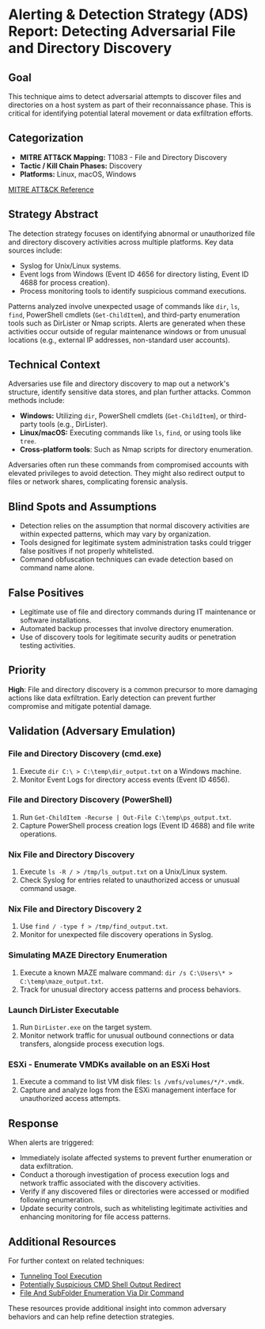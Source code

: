 # Alerting & Detection Strategy (ADS) Report: Detecting Adversarial File and Directory Discovery

## Goal
This technique aims to detect adversarial attempts to discover files and directories on a host system as part of their reconnaissance phase. This is critical for identifying potential lateral movement or data exfiltration efforts.

## Categorization
- **MITRE ATT&CK Mapping:** T1083 - File and Directory Discovery
- **Tactic / Kill Chain Phases:** Discovery
- **Platforms:** Linux, macOS, Windows

[MITRE ATT&CK Reference](https://attack.mitre.org/techniques/T1083)

## Strategy Abstract
The detection strategy focuses on identifying abnormal or unauthorized file and directory discovery activities across multiple platforms. Key data sources include:
- Syslog for Unix/Linux systems.
- Event logs from Windows (Event ID 4656 for directory listing, Event ID 4688 for process creation).
- Process monitoring tools to identify suspicious command executions.

Patterns analyzed involve unexpected usage of commands like `dir`, `ls`, `find`, PowerShell cmdlets (`Get-ChildItem`), and third-party enumeration tools such as DirLister or Nmap scripts. Alerts are generated when these activities occur outside of regular maintenance windows or from unusual locations (e.g., external IP addresses, non-standard user accounts).

## Technical Context
Adversaries use file and directory discovery to map out a network's structure, identify sensitive data stores, and plan further attacks. Common methods include:
- **Windows:** Utilizing `dir`, PowerShell cmdlets (`Get-ChildItem`), or third-party tools (e.g., DirLister).
- **Linux/macOS:** Executing commands like `ls`, `find`, or using tools like `tree`.
- **Cross-platform tools**: Such as Nmap scripts for directory enumeration.

Adversaries often run these commands from compromised accounts with elevated privileges to avoid detection. They might also redirect output to files or network shares, complicating forensic analysis.

## Blind Spots and Assumptions
- Detection relies on the assumption that normal discovery activities are within expected patterns, which may vary by organization.
- Tools designed for legitimate system administration tasks could trigger false positives if not properly whitelisted.
- Command obfuscation techniques can evade detection based on command name alone.

## False Positives
- Legitimate use of file and directory commands during IT maintenance or software installations.
- Automated backup processes that involve directory enumeration.
- Use of discovery tools for legitimate security audits or penetration testing activities.

## Priority
**High**: File and directory discovery is a common precursor to more damaging actions like data exfiltration. Early detection can prevent further compromise and mitigate potential damage.

## Validation (Adversary Emulation)
### File and Directory Discovery (cmd.exe)
1. Execute `dir C:\ > C:\temp\dir_output.txt` on a Windows machine.
2. Monitor Event Logs for directory access events (Event ID 4656).

### File and Directory Discovery (PowerShell)
1. Run `Get-ChildItem -Recurse | Out-File C:\temp\ps_output.txt`.
2. Capture PowerShell process creation logs (Event ID 4688) and file write operations.

### Nix File and Directory Discovery
1. Execute `ls -R / > /tmp/ls_output.txt` on a Unix/Linux system.
2. Check Syslog for entries related to unauthorized access or unusual command usage.

### Nix File and Directory Discovery 2
1. Use `find / -type f > /tmp/find_output.txt`.
2. Monitor for unexpected file discovery operations in Syslog.

### Simulating MAZE Directory Enumeration
1. Execute a known MAZE malware command: `dir /s C:\Users\* > C:\temp\maze_output.txt`.
2. Track for unusual directory access patterns and process behaviors.

### Launch DirLister Executable
1. Run `DirLister.exe` on the target system.
2. Monitor network traffic for unusual outbound connections or data transfers, alongside process execution logs.

### ESXi - Enumerate VMDKs available on an ESXi Host
1. Execute a command to list VM disk files: `ls /vmfs/volumes/*/*.vmdk`.
2. Capture and analyze logs from the ESXi management interface for unauthorized access attempts.

## Response
When alerts are triggered:
- Immediately isolate affected systems to prevent further enumeration or data exfiltration.
- Conduct a thorough investigation of process execution logs and network traffic associated with the discovery activities.
- Verify if any discovered files or directories were accessed or modified following enumeration.
- Update security controls, such as whitelisting legitimate activities and enhancing monitoring for file access patterns.

## Additional Resources
For further context on related techniques:
- [Tunneling Tool Execution](https://attack.mitre.org/techniques/T1132/)
- [Potentially Suspicious CMD Shell Output Redirect](https://attack.mitre.org/software/S0016/)
- [File And SubFolder Enumeration Via Dir Command](https://attack.mitre.org/techniques/T1083/)

These resources provide additional insight into common adversary behaviors and can help refine detection strategies.